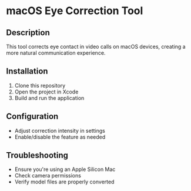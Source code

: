 # macOS Eye Correction Tool

## Description
This tool corrects eye contact in video calls on macOS devices, creating a more natural communication experience.

## Installation
1. Clone this repository
2. Open the project in Xcode
3. Build and run the application

## Configuration
- Adjust correction intensity in settings
- Enable/disable the feature as needed

## Troubleshooting
- Ensure you're using an Apple Silicon Mac
- Check camera permissions
- Verify model files are properly converted